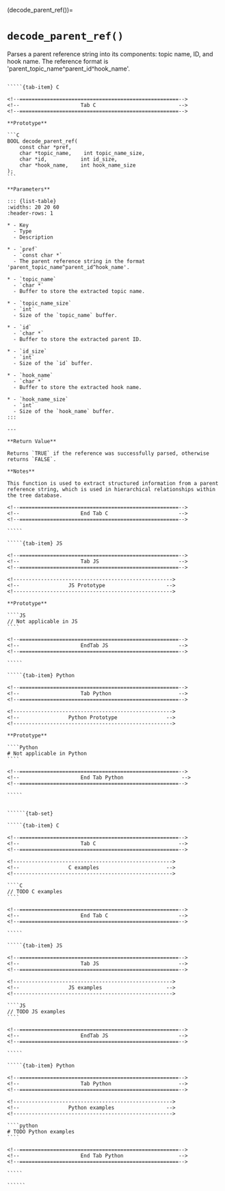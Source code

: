 <!-- ============================================================== -->
(decode_parent_ref())=
# `decode_parent_ref()`
<!-- ============================================================== -->

Parses a parent reference string into its components: topic name, ID, and hook name. The reference format is 'parent_topic_name^parent_id^hook_name'.

<!------------------------------------------------------------>
<!--                    Prototypes                          -->
<!------------------------------------------------------------>

``````{tab-set}

`````{tab-item} C

<!--====================================================-->
<!--                    Tab C                           -->
<!--====================================================-->

**Prototype**

```C
BOOL decode_parent_ref(
    const char *pref,
    char *topic_name,    int topic_name_size,
    char *id,           int id_size,
    char *hook_name,    int hook_name_size
);
```

**Parameters**

::: {list-table}
:widths: 20 20 60
:header-rows: 1

* - Key
  - Type
  - Description

* - `pref`
  - `const char *`
  - The parent reference string in the format 'parent_topic_name^parent_id^hook_name'.

* - `topic_name`
  - `char *`
  - Buffer to store the extracted topic name.

* - `topic_name_size`
  - `int`
  - Size of the `topic_name` buffer.

* - `id`
  - `char *`
  - Buffer to store the extracted parent ID.

* - `id_size`
  - `int`
  - Size of the `id` buffer.

* - `hook_name`
  - `char *`
  - Buffer to store the extracted hook name.

* - `hook_name_size`
  - `int`
  - Size of the `hook_name` buffer.
:::

---

**Return Value**

Returns `TRUE` if the reference was successfully parsed, otherwise returns `FALSE`.

**Notes**

This function is used to extract structured information from a parent reference string, which is used in hierarchical relationships within the tree database.

<!--====================================================-->
<!--                    End Tab C                       -->
<!--====================================================-->

`````

`````{tab-item} JS

<!--====================================================-->
<!--                    Tab JS                          -->
<!--====================================================-->

<!---------------------------------------------------->
<!--                JS Prototype                    -->
<!---------------------------------------------------->

**Prototype**

````JS
// Not applicable in JS
````

<!--====================================================-->
<!--                    EndTab JS                       -->
<!--====================================================-->

`````

`````{tab-item} Python

<!--====================================================-->
<!--                    Tab Python                      -->
<!--====================================================-->

<!---------------------------------------------------->
<!--                Python Prototype                -->
<!---------------------------------------------------->

**Prototype**

````Python
# Not applicable in Python
````

<!--====================================================-->
<!--                    End Tab Python                   -->
<!--====================================================-->

`````

``````

<!------------------------------------------------------------>
<!--                    Examples                            -->
<!------------------------------------------------------------>

```````{dropdown} Examples

``````{tab-set}

`````{tab-item} C

<!--====================================================-->
<!--                    Tab C                           -->
<!--====================================================-->

<!---------------------------------------------------->
<!--                C examples                      -->
<!---------------------------------------------------->

````C
// TODO C examples
````

<!--====================================================-->
<!--                    End Tab C                       -->
<!--====================================================-->

`````

`````{tab-item} JS

<!--====================================================-->
<!--                    Tab JS                          -->
<!--====================================================-->

<!---------------------------------------------------->
<!--                JS examples                     -->
<!---------------------------------------------------->

````JS
// TODO JS examples
````

<!--====================================================-->
<!--                    EndTab JS                       -->
<!--====================================================-->

`````

`````{tab-item} Python

<!--====================================================-->
<!--                    Tab Python                      -->
<!--====================================================-->

<!---------------------------------------------------->
<!--                Python examples                 -->
<!---------------------------------------------------->

````python
# TODO Python examples
````

<!--====================================================-->
<!--                    End Tab Python                  -->
<!--====================================================-->

`````

``````

```````
